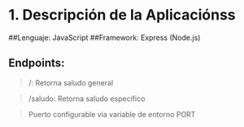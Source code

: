 # 1. Descripción de la Aplicaciónss
##Lenguaje: JavaScript
##Framework: Express (Node.js)

## Endpoints:

> /: Retorna saludo general

> /saludo: Retorna saludo específico

> Puerto configurable vía variable de entorno PORT
